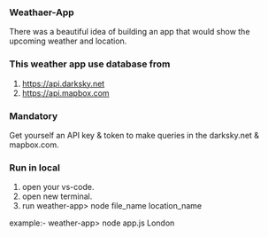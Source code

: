 ### Weathaer-App
There was a beautiful idea of building an app that would show the upcoming weather and location.

### This weather app use database from

1. https://api.darksky.net
2. https://api.mapbox.com

### Mandatory
Get yourself an API key & token to make queries in the darksky.net & mapbox.com.

### Run in local

1. open your vs-code.
2. open new terminal.
3. run weather-app> node file_name location_name

example:- weather-app> node app.js London 